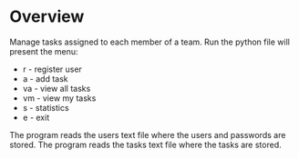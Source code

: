 # Overview
Manage tasks assigned to each member of a team. Run the python file will present the menu:
* r - register user
* a - add task
* va - view all tasks
* vm - view my tasks
* s - statistics
* e - exit

The program reads the users text file where the users and passwords are stored.
The program reads the tasks text file where the tasks are stored.
